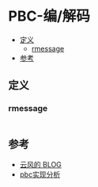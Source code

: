 # PBC-编/解码

<!-- vim-markdown-toc GFM -->

* [定义](#定义)
    - [rmessage](#rmessage)
* [参考](#参考)

<!-- vim-markdown-toc -->



## 定义

### rmessage

```c
```





## 参考

- [云风的 BLOG](https://blog.codingnow.com/)
- [pbc实现分析](https://www.zhyingkun.com/markdown/pbcanalysis/)
